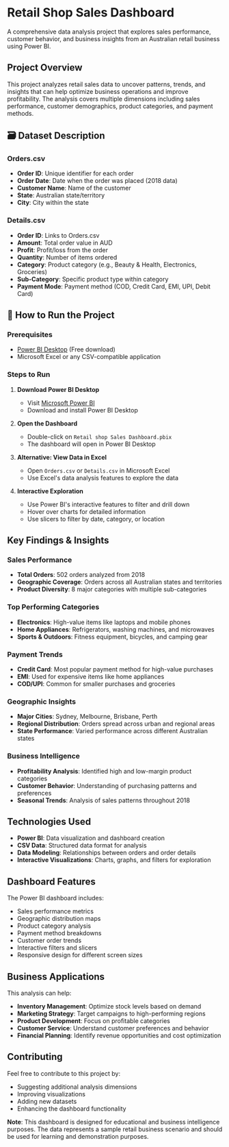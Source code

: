 # Retail Shop Sales Dashboard

A comprehensive data analysis project that explores sales performance, customer behavior, and business insights from an Australian retail business using Power BI.

## Project Overview

This project analyzes retail sales data to uncover patterns, trends, and insights that can help optimize business operations and improve profitability. The analysis covers multiple dimensions including sales performance, customer demographics, product categories, and payment methods.

## 🗃️ Dataset Description

### Orders.csv

- **Order ID**: Unique identifier for each order
- **Order Date**: Date when the order was placed (2018 data)
- **Customer Name**: Name of the customer
- **State**: Australian state/territory
- **City**: City within the state

### Details.csv

- **Order ID**: Links to Orders.csv
- **Amount**: Total order value in AUD
- **Profit**: Profit/loss from the order
- **Quantity**: Number of items ordered
- **Category**: Product category (e.g., Beauty & Health, Electronics, Groceries)
- **Sub-Category**: Specific product type within category
- **Payment Mode**: Payment method (COD, Credit Card, EMI, UPI, Debit Card)

## 🚀 How to Run the Project

### Prerequisites

- [Power BI Desktop](https://powerbi.microsoft.com/desktop/) (Free download)
- Microsoft Excel or any CSV-compatible application

### Steps to Run

1. **Download Power BI Desktop**

   - Visit [Microsoft Power BI](https://powerbi.microsoft.com/desktop/)
   - Download and install Power BI Desktop

2. **Open the Dashboard**

   - Double-click on `Retail shop Sales Dashboard.pbix`
   - The dashboard will open in Power BI Desktop

3. **Alternative: View Data in Excel**

   - Open `Orders.csv` or `Details.csv` in Microsoft Excel
   - Use Excel's data analysis features to explore the data

4. **Interactive Exploration**
   - Use Power BI's interactive features to filter and drill down
   - Hover over charts for detailed information
   - Use slicers to filter by date, category, or location

## Key Findings & Insights

### Sales Performance

- **Total Orders**: 502 orders analyzed from 2018
- **Geographic Coverage**: Orders across all Australian states and territories
- **Product Diversity**: 8 major categories with multiple sub-categories

### Top Performing Categories

- **Electronics**: High-value items like laptops and mobile phones
- **Home Appliances**: Refrigerators, washing machines, and microwaves
- **Sports & Outdoors**: Fitness equipment, bicycles, and camping gear

### Payment Trends

- **Credit Card**: Most popular payment method for high-value purchases
- **EMI**: Used for expensive items like home appliances
- **COD/UPI**: Common for smaller purchases and groceries

### Geographic Insights

- **Major Cities**: Sydney, Melbourne, Brisbane, Perth
- **Regional Distribution**: Orders spread across urban and regional areas
- **State Performance**: Varied performance across different Australian states

### Business Intelligence

- **Profitability Analysis**: Identified high and low-margin product categories
- **Customer Behavior**: Understanding of purchasing patterns and preferences
- **Seasonal Trends**: Analysis of sales patterns throughout 2018

## Technologies Used

- **Power BI**: Data visualization and dashboard creation
- **CSV Data**: Structured data format for analysis
- **Data Modeling**: Relationships between orders and order details
- **Interactive Visualizations**: Charts, graphs, and filters for exploration

## Dashboard Features

The Power BI dashboard includes:

- Sales performance metrics
- Geographic distribution maps
- Product category analysis
- Payment method breakdowns
- Customer order trends
- Interactive filters and slicers
- Responsive design for different screen sizes

## Business Applications

This analysis can help:

- **Inventory Management**: Optimize stock levels based on demand
- **Marketing Strategy**: Target campaigns to high-performing regions
- **Product Development**: Focus on profitable categories
- **Customer Service**: Understand customer preferences and behavior
- **Financial Planning**: Identify revenue opportunities and cost optimization

## Contributing

Feel free to contribute to this project by:

- Suggesting additional analysis dimensions
- Improving visualizations
- Adding new datasets
- Enhancing the dashboard functionality

**Note**: This dashboard is designed for educational and business intelligence purposes. The data represents a sample retail business scenario and should be used for learning and demonstration purposes.
